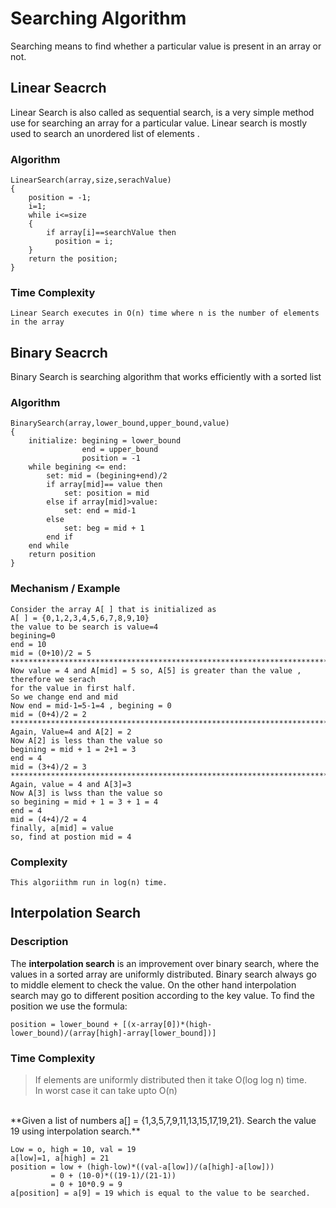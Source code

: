 # Searching Algorithm

Searching means to find whether a particular value is present in an array or not.

## Linear Seacrch
Linear Search is also called as sequential search, is a very simple method use for searching an array for a particular value.
Linear search is mostly used to search an unordered list of elements .
### Algorithm
```
LinearSearch(array,size,serachValue)
{
    position = -1;
    i=1;
    while i<=size
    {
        if array[i]==searchValue then
          position = i;
    }
    return the position;
}

```
### Time Complexity
```
Linear Search executes in O(n) time where n is the number of elements in the array
```
## Binary Seacrch
Binary Search is searching algorithm that works efficiently with a sorted list

### Algorithm
```
BinarySearch(array,lower_bound,upper_bound,value)
{
    initialize: begining = lower_bound
                end = upper_bound
                position = -1
    while begining <= end:
        set: mid = (begining+end)/2
        if array[mid]== value then
            set: position = mid
        else if array[mid]>value:
            set: end = mid-1
        else
            set: beg = mid + 1
        end if
    end while
    return position
}

```
### Mechanism / Example

```
Consider the array A[ ] that is initialized as 
A[ ] = {0,1,2,3,4,5,6,7,8,9,10}
the value to be search is value=4
begining=0
end = 10
mid = (0+10)/2 = 5
************************************************************************************
Now value = 4 and A[mid] = 5 so, A[5] is greater than the value , therefore we serach 
for the value in first half.
So we change end and mid
Now end = mid-1=5-1=4 , begining = 0 
mid = (0+4)/2 = 2
*************************************************************************************
Again, Value=4 and A[2] = 2
Now A[2] is less than the value so 
begining = mid + 1 = 2+1 = 3
end = 4
mid = (3+4)/2 = 3
************************************************************************************
Again, value = 4 and A[3]=3
Now A[3] is lwss than the value so
so begining = mid + 1 = 3 + 1 = 4
end = 4
mid = (4+4)/2 = 4
finally, a[mid] = value 
so, find at postion mid = 4

```
### Complexity
```
This algoriithm run in log(n) time.
```
## Interpolation Search

### Description


The **interpolation search** is an improvement over binary search, where the values in a sorted array are uniformly distributed. Binary search always go to middle element to check the value. On the other hand interpolation search may go to different position according to the key value.
To find the position we use the formula:<br/>

    position = lower_bound + [(x-array[0])*(high-lower_bound)/(array[high]-array[lower_bound])]
    
### Time Complexity

> If elements are uniformly distributed then it take O(log log n) time.<br/>
> In worst case it can take upto O(n)
<br/>
**Given a list of numbers a[] = {1,3,5,7,9,11,13,15,17,19,21}. Search the value 19 using interpolation search.**

    Low = o, high = 10, val = 19
    a[low]=1, a[high] = 21
    position = low + (high-low)*((val-a[low])/(a[high]-a[low]))
    		 = 0 + (10-0)*((19-1)/(21-1))
    		 = 0 + 10*0.9 = 9
    a[position] = a[9] = 19 which is equal to the value to be searched.

